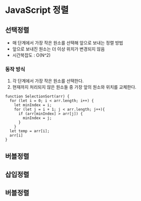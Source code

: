 # JavaScript 정렬

## 선택정렬
- 매 단계에서 가장 작은 원소를 선택해 앞으로 보내는 정렬 방법
- 앞으로 보내진 원소는 더 이상 위치가 변경되지 않음
- 시간복잡도 : O(N^2)

### 동작 방식
1. 각 단계에서 가장 작은 원소를 선택한다.
2. 현재까지 처리되지 않은 원소들 중 가장 앞의 원소와 위치를 교체한다.

```
function SelectionSort(arr) {
  for (let i = 0; i < arr.length; i++) {
    let minIndex = i;
    for (let j = i + 1; j < arr.length; j++){
      if (arr[minIndex] > arr[j]) {
        minIndex = j;
      }
    }
  let temp = arr[i];
  arr[i]
}
```

## 버블정렬

## 삽입정렬

## 버블정렬
